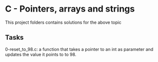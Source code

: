 # C - Pointers, arrays and strings
This project folders contains solutions for the above topic
## Tasks
0-reset_to_98.c: a function that takes a pointer to an int as parameter and updates the value it points to to 98.
